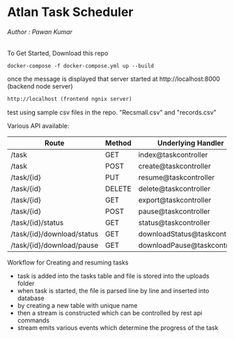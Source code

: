 # Atlan Task Scheduler
###### Author : Pawan Kumar

To Get Started, Download this repo

```shell script
docker-compose -f docker-compose.yml up --build
```
once the message is displayed that server started at http://localhost:8000 (backend node server)
```html
http://localhost (frontend ngnix server)
```
test using sample csv files in the repo. "Recsmall.csv" and "records.csv"

Various API available:

| Route      | Method | Underlying Handler    | Response |   |
|------------|--------|-----------------------|----------|---|
| /task      | GET    | index@taskcontroller  | Array    |   |
| /task      | POST   | create@taskcontroller | Object   |   |
| /task/{id} | PUT    | resume@taskcontroller | Object   |   |
| /task/{id} | DELETE    | delete@taskcontroller | Object   |   |
| /task/{id} | GET    | export@taskcontroller | Object   |   |
| /task/{id} | POST    | pause@taskcontroller | Object   |   |
| /task/{id}/status | GET    | status@taskcontroller | Object   |   |
| /task/{id}/download/status | GET    | downloadStatus@taskcontroller | Object   |   |
| /task/{id}/download/pause | GET    | downloadPause@taskcontroller | Object   |   |

Workflow for Creating and resuming tasks
* task is added into the tasks table and file is stored into the uploads folder
* when task is started, the file is parsed line by line and inserted into database
* by creating a new table with unique name
* then a stream is constructed which can be controlled by rest api commands
* stream emits various events which determine the progress of the task

